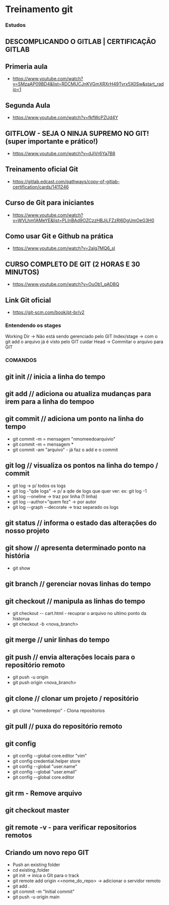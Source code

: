 # Treinamento git

### Estudos
## DESCOMPLICANDO O GITLAB | CERTIFICAÇÃO GITLAB
## Primeria aula 
- https://www.youtube.com/watch?v=SMzaAP09BD4&list=RDCMUCJnKVGmXRXrH49Tvrx5X0Sw&start_radio=1

## Segunda Aula 
- https://www.youtube.com/watch?v=fkfWcPZUd4Y

## GITFLOW - SEJA O NINJA SUPREMO NO GIT! (super importante e prático!) 
- https://www.youtube.com/watch?v=dJjVr6Ya7B8

## Treinamento oficial Git 
- https://gitlab.edcast.com/pathways/copy-of-gitlab-certification/cards/1411246


## Curso de Git para iniciantes 
- https://www.youtube.com/watch?v=WVLhm1AMeYE&list=PLInBAd9OZCzzHBJjLFZzRl6DgUmOeG3H0

## Como usar Git e Github na prática 
- https://www.youtube.com/watch?v=2alg7MQ6_sI

## CURSO COMPLETO DE GIT (2 HORAS E 30 MINUTOS) 
- https://www.youtube.com/watch?v=OuOb1_qADBQ

## Link Git oficial 
- https://git-scm.com/book/pt-br/v2

### Entendendo os stages
Working Dir -> Não está sendo gerenciado pelo GIT 
Index/stage -> com o git add o arquivo já é visto pelo GIT cuidar
Head -> Commitar o arquivo para GIT 


### COMANDOS 

## git init // inicia a linha do tempo

## git add // adiciona ou atualiza mudanças para irem para a linha do tempoo

## git commit // adiciona um ponto na linha do tempo
- git commit -m = mensagem "nmomeedoarquivio"
- git commit -m = mensagem *
- git commit -am "arquivo" - já faz o add e o commit

## git log // visualiza os pontos na linha do tempo / commit
- git log -> p/ todos os logs
- git log -"qde logs" -> p/ a qde de logs que quer ver: ex: git log -1
- git log --oneline -> traz por linha (1 linha)
- git log --author="quem fez" -> por autor
- git log --graph --decorate -> traz separado os logs

## git status // informa o estado das alterações do nosso projeto

## git show // apresenta determinado ponto na história
- git show <commit>

## git branch // gerenciar novas linhas do tempo

## git checkout // manipula as linhas do tempo
- git checkout -- cart.html - recuprar o arquivo no ultimo ponto da historua
- git checkout -b <nova_branch>

## git merge // unir linhas do tempo

## git push // envia alterações locais para o repositório remoto
- git push -u origin <branch>
- git push origin <nova_branch>

## git clone // clonar um projeto / repositório
- git clone "nomedorepo" - Clona repositorios 

## git pull // puxa do repositório remoto

## git config
- git config --global core.editor "vim"
- git config credential.helper store
- git config --global "user.name"
- git config --global "user.email"
- git config --global core.editor

## git rm - Remove arquivo

## git checkout master

## git remote -v - para verificar repositorios remotos

## Criando um novo repo GIT
- Push an existing folder
- cd existing_folder
- git init -> inica o GIt para o track
- git remote add origin <<nome_do_repo> -> adicionar o servidor remoto
- git add .
- git commit -m "Initial commit"
- git push -u origin main

